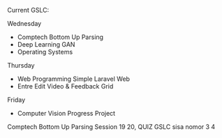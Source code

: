 Current GSLC:

Wednesday
- Comptech
  Bottom Up Parsing
- Deep Learning
  GAN
- Operating Systems

Thursday
- Web Programming
  Simple Laravel Web
- Entre
  Edit Video & Feedback Grid

Friday
- Computer Vision
	Progress Project


Comptech Bottom Up Parsing Session 19 20, QUIZ GSLC sisa nomor 3 4
